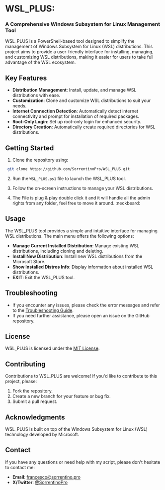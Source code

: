 # WSL_PLUS: 
### A Comprehensive Windows Subsystem for Linux Management Tool

WSL_PLUS is a PowerShell-based tool designed to simplify the management of Windows Subsystem for Linux (WSL) distributions. This project aims to provide a user-friendly interface for installing, managing, and customizing WSL distributions, making it easier for users to take full advantage of the WSL ecosystem.

## Key Features

- **Distribution Management**: Install, update, and manage WSL distributions with ease.
- **Customization**: Clone and customize WSL distributions to suit your needs.
- **Internet Connection Detection**: Automatically detect internet connectivity and prompt for installation of required packages.
- **Root-Only Login**: Set up root-only login for enhanced security.
- **Directory Creation**: Automatically create required directories for WSL distributions.

## Getting Started

1. Clone the repository using:
 ```bash
  git clone https://github.com/SorrentinoPro/WSL_PLUS.git
```
2. Run the `WSL_PLUS.ps1` file to launch the WSL_PLUS tool.
3. Follow the on-screen instructions to manage your WSL distributions.

6. The File is plug & play double click it and it will handle all the admin rights from any folder, feel free to move it around. :neckbeard:

## Usage

The WSL_PLUS tool provides a simple and intuitive interface for managing WSL distributions. The main menu offers the following options:

- **Manage Current Installed Distribution**: Manage existing WSL distributions, including cloning and deleting.
- **Install New Distribution**: Install new WSL distributions from the Microsoft Store.
- **Show Installed Distros Info**: Display information about installed WSL distributions.
- **EXIT**: Exit the WSL_PLUS tool.

## Troubleshooting

- If you encounter any issues, please check the error messages and refer to the [Troubleshooting Guide](TROUBLESHOOTING.md).
- If you need further assistance, please open an issue on the GitHub repository.

## License

WSL_PLUS is licensed under the [MIT License](LICENSE.md).

## Contributing

Contributions to WSL_PLUS are welcome! If you'd like to contribute to this project, please:

1. Fork the repository.
2. Create a new branch for your feature or bug fix.
3. Submit a pull request.

## Acknowledgments

WSL_PLUS is built on top of the Windows Subsystem for Linux (WSL) technology developed by Microsoft.
## Contact
If you have any questions or need help with my script, please don't hesitate to contact me:

- **Email**: [francesco@sorrentino.pro](mailto:francesco@sorrentino.pro)
- **X/Twitter**: [@SorrentinoPro](https://x.com/SorrentinoPro)
